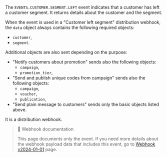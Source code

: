The `EVENTS.CUSTOMER.SEGMENT.LEFT` event indicates that a customer has left a customer segment. It returns details about the customer and the segment.

When the event is used in a "Customer left segment" distribution webhook, the `data` object always contains the following required objects:
- `customer`,
- `segment`.

Additional objects are also sent depending on the purpose:
- "Notify customers about promotion" sends also the following objects:
  - `campaign`,
  - `promotion_tier`,
- "Send and publish unique codes from campaign" sends also  the following objects:
  - `campaign`,
  - `voucher`,
  - `publication`,
- "Send plain message to customers" sends only the basic objects listed above.

It is a distribution webhook.

> 📘 Webhook documentation
>
> This page documents only the event. If you need more details about the webhook payload data that includes this event, go to [Webhook v2024-01-01](ref:introduction-to-webhooks "Introduction to webhooks v2024-01-01") page.